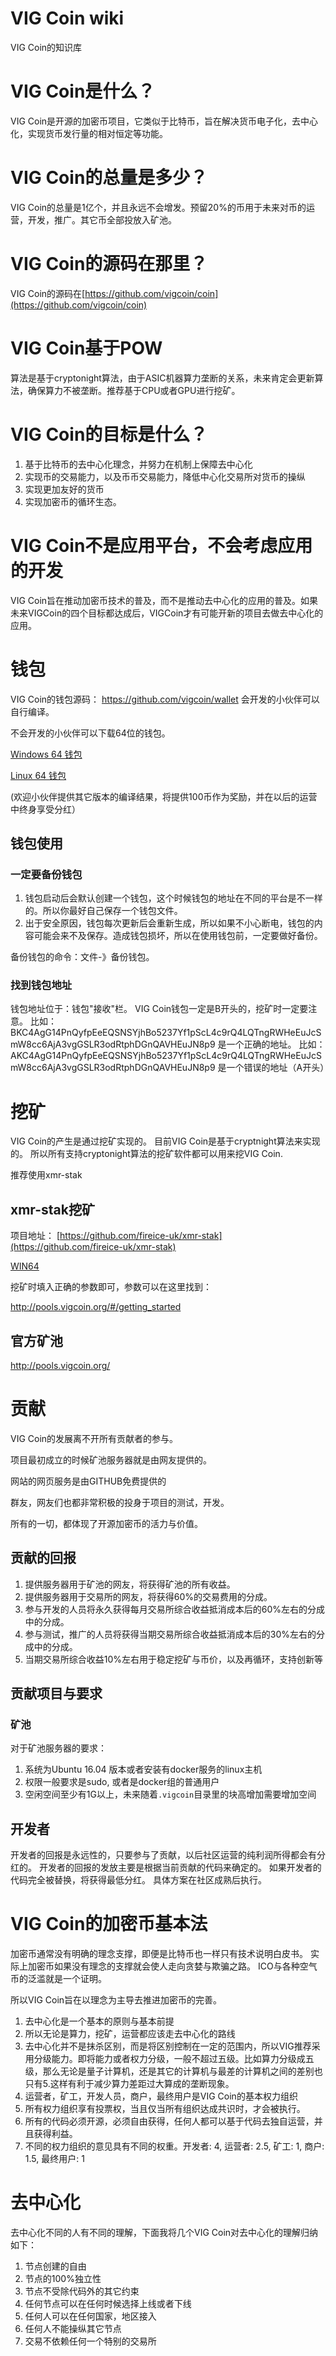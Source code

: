 # VIG Coin wiki
VIG Coin的知识库

# VIG Coin是什么？

VIG Coin是开源的加密币项目，它类似于比特币，旨在解决货币电子化，去中心化，实现货币发行量的相对恒定等功能。

# VIG Coin的总量是多少？

VIG Coin的总量是1亿个，并且永远不会增发。预留20%的币用于未来对币的运营，开发，推广。其它币全部投放入矿池。


# VIG Coin的源码在那里？

VIG Coin的源码在[https://github.com/vigcoin/coin](https://github.com/vigcoin/coin)

# VIG Coin基于POW

算法是基于cryptonight算法，由于ASIC机器算力垄断的关系，未来肯定会更新算法，确保算力不被垄断。推荐基于CPU或者GPU进行挖矿。

# VIG Coin的目标是什么？

1. 基于比特币的去中心化理念，并努力在机制上保障去中心化
2. 实现币的交易能力，以及币币交易能力，降低中心化交易所对货币的操纵
3. 实现更加友好的货币
4. 实现加密币的循环生态。

# VIG Coin不是应用平台，不会考虑应用的开发

VIG Coin旨在推动加密币技术的普及，而不是推动去中心化的应用的普及。如果未来VIGCoin的四个目标都达成后，VIGCoin才有可能开新的项目去做去中心化的应用。

# 钱包

VIG Coin的钱包源码：
https://github.com/vigcoin/wallet
会开发的小伙伴可以自行编译。

不会开发的小伙伴可以下载64位的钱包。

[Windows 64 钱包](https://github.com/vigcoin/wallet/releases/download/1.0.0-a1/vigcoin-windows-64.zip)


[Linux 64 钱包](https://github.com/vigcoin/wallet/releases/download/1.0.0-a1/vigcoin-linux-64.zip)

(欢迎小伙伴提供其它版本的编译结果，将提供100币作为奖励，并在以后的运营中终身享受分红）

## 钱包使用

### 一定要备份钱包

1. 钱包启动后会默认创建一个钱包，这个时候钱包的地址在不同的平台是不一样的。所以你最好自己保存一个钱包文件。
2. 出于安全原因，钱包每次更新后会重新生成，所以如果不小心断电，钱包的内容可能会来不及保存。造成钱包损坏，所以在使用钱包前，一定要做好备份。

备份钱包的命令：文件-》备份钱包。

### 找到钱包地址

钱包地址位于：钱包"接收"栏。
VIG Coin钱包一定是B开头的，挖矿时一定要注意。
比如：BKC4AgG14PnQyfpEeEQSNSYjhBo5237Yf1pScL4c9rQ4LQTngRWHeEuJcSmW8cc6AjA3vgGSLR3odRtphDGnQAVHEuJN8p9
是一个正确的地址。
比如：AKC4AgG14PnQyfpEeEQSNSYjhBo5237Yf1pScL4c9rQ4LQTngRWHeEuJcSmW8cc6AjA3vgGSLR3odRtphDGnQAVHEuJN8p9
是一个错误的地址（A开头）

# 挖矿

VIG Coin的产生是通过挖矿实现的。
目前VIG Coin是基于cryptnight算法来实现的。
所以所有支持cryptonight算法的挖矿软件都可以用来挖VIG Coin.

推荐使用xmr-stak

## xmr-stak挖矿

项目地址：
[https://github.com/fireice-uk/xmr-stak](https://github.com/fireice-uk/xmr-stak)

[WIN64](https://github.com/fireice-uk/xmr-stak/releases/download/2.4.5/xmr-stak-win64.zip)

挖矿时填入正确的参数即可，参数可以在这里找到：

http://pools.vigcoin.org/#/getting_started

## 官方矿池

http://pools.vigcoin.org/

# 贡献

VIG Coin的发展离不开所有贡献者的参与。

项目最初成立的时候矿池服务器就是由网友提供的。

网站的网页服务是由GITHUB免费提供的

群友，网友们也都非常积极的投身于项目的测试，开发。

所有的一切，都体现了开源加密币的活力与价值。

## 贡献的回报

1. 提供服务器用于矿池的网友，将获得矿池的所有收益。
2. 提供服务器用于交易所的网友，将获得60%的交易费用的分成。
3. 参与开发的人员将永久获得每月交易所综合收益抵消成本后的60%左右的分成中的分成。
4. 参与测试，推广的人员将获得当期交易所综合收益抵消成本后的30%左右的分成中的分成。
5. 当期交易所综合收益10%左右用于稳定挖矿与币价，以及再循环，支持创新等


## 贡献项目与要求

### 矿池
对于矿池服务器的要求：
1. 系统为Ubuntu 16.04 版本或者安装有docker服务的linux主机
2. 权限一般要求是sudo, 或者是docker组的普通用户
3. 空闲空间至少有1G以上，未来随着`.vigcoin`目录里的块高增加需要增加空间

## 开发者

开发者的回报是永远性的，只要参与了贡献，以后社区运营的纯利润所得都会有分红的。
开发者的回报的发放主要是根据当前贡献的代码来确定的。
如果开发者的代码完全被替换，将获得最低分红。
具体方案在社区成熟后执行。


# VIG Coin的加密币基本法

加密币通常没有明确的理念支撑，即便是比特币也一样只有技术说明白皮书。
实际上加密币如果没有理念的支撑就会使人走向贪婪与欺骗之路。
ICO与各种空气币的泛滥就是一个证明。

所以VIG Coin旨在以理念为主导去推进加密币的完善。

1. 去中心化是一个基本的原则与基本前提
2. 所以无论是算力，挖矿，运营都应该走去中心化的路线
3. 去中心化并不是抹杀区别，而是将区别控制在一定的范围内，所以VIG推荐采用分级能力。即将能力或者权力分级，一般不超过五级。比如算力分级成五级，那么无论是量子计算机，还是其它的计算机与最差的计算机之间的差别也只有5.这样有利于减少算力差距过大算成的垄断现象。
4. 运营者，矿工，开发人员，商户，最终用户是VIG Coin的基本权力组织
5. 所有权力组织享有投票权，当且仅当所有组织达成共识时，才会被执行。
6. 所有的代码必须开源，必须自由获得，任何人都可以基于代码去独自运营，并且获得利益。
7. 不同的权力组织的意见具有不同的权重。开发者: 4, 运营者: 2.5, 矿工: 1, 商户: 1.5, 最终用户: 1

# 去中心化

去中心化不同的人有不同的理解，下面我将几个VIG Coin对去中心化的理解归纳如下：

1. 节点创建的自由
2. 节点的100%独立性
3. 节点不受除代码外的其它约束
4. 任何节点可以在任何时候选择上线或者下线
5. 任何人可以在任何国家，地区接入
6. 任何人不能操纵其它节点
7. 交易不依赖任何一个特别的交易所







